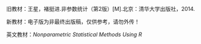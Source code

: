 旧教材：王星，褚挺进.非参数统计（第2版）[M].北京：清华大学出版社，2014. 

新教材：电子版为非最终出版稿，仅供参考，请勿外传！

英文教材：*Nonparametric Statistical Methods Using R*
